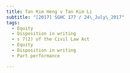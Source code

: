 ```yaml
---
title: Tan Kim Heng v Tan Kim Li 
subtitle: "[2017] SGHC 177 / 24\_July\_2017"
tags:
  - Equity
  - Disposition in writing
  - s 7(2) of the Civil Law Act
  - Equity
  - Disposition in writing
  - Part performance

---
```


